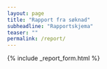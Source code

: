 ```yaml
---
layout: page
title: "Rapport fra søknad"
subheadline: "Rapportskjema"
teaser: ""
permalink: /report/
---
```


{% include _report_form.html %}
